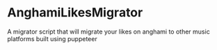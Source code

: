 # AnghamiLikesMigrator
A migrator script that will migrate your likes on anghami to other music platforms built using puppeteer
